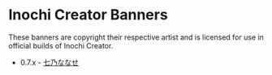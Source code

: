 # Inochi Creator Banners

These banners are copyright their respective artist and is licensed for use in official builds of Inochi Creator.

 * 0.7.x - [七乃ななせ](https://twitter.com/nana_nono120)